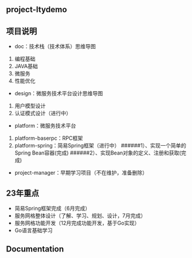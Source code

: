 **project-ltydemo**
---
项目说明
---

* doc：技术栈（技术体系）思维导图
1. 编程基础
2. JAVA基础
3. 微服务
4. 性能优化
* design：微服务技术平台设计思维导图
1. 用户模型设计
2. 认证模式设计（进行中）
* platform：微服务技术平台
1. platform-baserpc：RPC框架
2. platform-spring：简易Spring框架（进行中）
######1）、实现一个简单的Spring Bean容器(完成)
######2）、实现Bean对象的定义、注册和获取(完成)
* project-manager：早期学习项目（不在维护，准备删除）

23年重点
---
* 简易Spring框架完成（6月完成）
* 服务网格整体设计（了解、学习、规划、设计，7月完成）
* 服务网格功能开发（12月完成功能开发，基于Go实现）
* Go语言基础学习

Documentation
---
